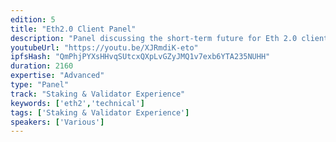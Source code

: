 ```yaml
---
edition: 5
title: "Eth2.0 Client Panel"
description: "Panel discussing the short-term future for Eth 2.0 clients."
youtubeUrl: "https://youtu.be/XJRmdiK-eto"
ipfsHash: "QmPhjPYXsHHvqSUtcxQXpLvGZyJMQ1v7exb6YTA235NUHH"
duration: 2160
expertise: "Advanced"
type: "Panel"
track: "Staking & Validator Experience"
keywords: ['eth2','technical']
tags: ['Staking & Validator Experience']
speakers: ['Various']
---
```

